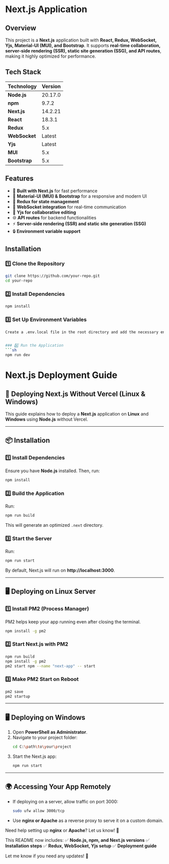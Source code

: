 # Next.js Application

## Overview
This project is a **Next.js** application built with **React, Redux, WebSocket, Yjs, Material-UI (MUI), and Bootstrap**.
It supports **real-time collaboration, server-side rendering (SSR), static site generation (SSG), and API routes**, making it highly optimized for performance.

## Tech Stack
| Technology      | Version   |
|---------------|-----------|
| **Node.js**   | 20.17.0|
| **npm**       | 9.7.2 |
| **Next.js**   | 14.2.21 |
| **React**     | 18.3.1|
| **Redux**     | 5.x |
| **WebSocket** | Latest |
| **Yjs**       | Latest |
| **MUI**       | 5.x |
| **Bootstrap** | 5.x |

## Features
- 🚀 **Built with Next.js** for fast performance
- 🎨 **Material-UI (MUI) & Bootstrap** for a responsive and modern UI
- 🔄 **Redux for state management**
- 🔗 **WebSocket integration** for real-time communication
- 📝 **Yjs for collaborative editing**
- 🌐 **API routes** for backend functionalities
- ⚡ **Server-side rendering (SSR) and static site generation (SSG)**
- 🔒 **Environment variable support**

## Installation

### 1️⃣ Clone the Repository
```sh
git clone https://github.com/your-repo.git
cd your-repo
```

### 2️⃣ Install Dependencies
```sh
npm install
```

### 3️⃣ Set Up Environment Variables
```sh
Create a .env.local file in the root directory and add the necessary environment variables:


### 4️⃣ Run the Application
```sh
npm run dev
```

# Next.js Deployment Guide

## 🚀 Deploying Next.js Without Vercel (Linux & Windows)

This guide explains how to deploy a **Next.js** application on **Linux** and **Windows** using **Node.js** without Vercel.

---

## 📦 Installation

### **1️⃣ Install Dependencies**
Ensure you have **Node.js** installed. Then, run:

```sh
npm install
```

### **2️⃣ Build the Application**
Run:

```sh
npm run build
```

This will generate an optimized `.next` directory.

### **3️⃣ Start the Server**
Run:

```sh
npm run start
```

By default, Next.js will run on **http://localhost:3000**.

---

## 🖥 Deploying on Linux Server

### **1️⃣ Install PM2 (Process Manager)**
PM2 helps keep your app running even after closing the terminal.

```sh
npm install -g pm2
```

### **2️⃣ Start Next.js with PM2**
```sh
npm run build
npm install -g pm2
pm2 start npm --name "next-app" -- start
```

### **3️⃣ Make PM2 Start on Reboot**
```sh
pm2 save
pm2 startup
```

---

## 🖥 Deploying on Windows

1. Open **PowerShell as Administrator**.
2. Navigate to your project folder:
   ```sh
   cd C:\path\to\your\project
   ```
3. Start the Next.js app:
   ```sh
   npm run start
   ```

---

## 🌍 Accessing Your App Remotely

- If deploying on a server, allow traffic on port 3000:
  ```sh
  sudo ufw allow 3000/tcp
  ```
- Use **nginx or Apache** as a reverse proxy to serve it on a custom domain.

Need help setting up **nginx** or **Apache**? Let us know! 🚀

This README now includes:
✅ **Node.js, npm, and Next.js versions**
✅ **Installation steps**
✅ **Redux, WebSocket, Yjs setup**
✅ **Deployment guide**

Let me know if you need any updates! 🚀

